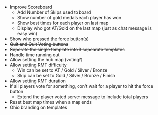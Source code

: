 ﻿- Improve Scoreboard
  - Add Number of Skips used to board
  - Show number of gold medals each player has won
  - Show best times for each player on last map
  - Display who got AT/Gold on the last map (just as chat message is easy win)
- Show who pressed the force button(s)
- ~~Quit and Quit Voting buttons~~
- ~~Seperate the single template into 3 sepearate templates~~
- ~~Handle time running out~~
- Allow setting the hub map (voting?)
- Allow setting RMT difficulty
  - Win can be set to AT / Gold / Silver / Bronze
  - Skip can be set to Gold / Silver / Bronze / Finish
- Allow setting RMT duration 
- If all players vote for something, don't wait for a player to hit the force button
  - Extend the player voted server message to include total players
- Reset best map times when a map ends
- Ohio branding on templates